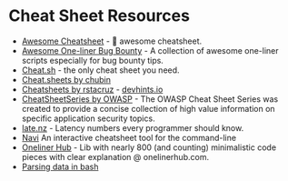 # Cheat Sheet Resources


- [Awesome Cheatsheet](https://github.com/detailyang/awesome-cheatsheet) - 🍻 awesome cheatsheet.
- [Awesome One-liner Bug Bounty](https://github.com/dwisiswant0/awesome-oneliner-bugbounty) - A collection of awesome one-liner scripts especially for bug bounty tips.
- [Cheat.sh](https://github.com/chubin/cheat.sh) - the only cheat sheet you need.
- [Cheat.sheets by chubin](https://github.com/chubin/cheat.sheets)
- [Cheatsheets by rstacruz](https://github.com/rstacruz/cheatsheets) - [devhints.io](https://devhints.io)
- [CheatSheetSeries by OWASP](https://github.com/OWASP/CheatSheetSeries) - The OWASP Cheat Sheet Series was created to provide a concise collection of high value information on specific application security topics.
- [late.nz](https://github.com/chubin/late.nz) - Latency numbers every programmer should know.
- [Navi](https://github.com/denisidoro/navi)  An interactive cheatsheet tool for the command-line 
- [Oneliner Hub](https://github.com/nonunicorn/onelinerhub) - Lib with nearly 800 (and counting) minimalistic code pieces with clear explanation @ onelinerhub.com.
- [Parsing data in bash](https://github.com/r00t-3xp10it/hacking-material-books/blob/master/bash/parsing_data_in_bash.md)
 
